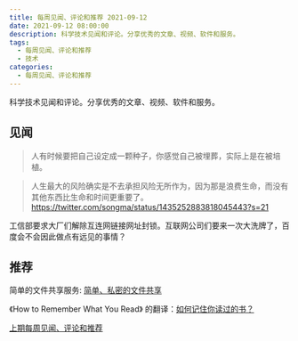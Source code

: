 ```yaml
---
title: 每周见闻、评论和推荐 2021-09-12
date: 2021-09-12 08:00:00
description: 科学技术见闻和评论。分享优秀的文章、视频、软件和服务。
tags:
  - 每周见闻、评论和推荐
  - 技术
categories:
  - 每周见闻、评论和推荐
---
```


科学技术见闻和评论。分享优秀的文章、视频、软件和服务。

## 见闻

> 人有时候要把自己设定成一颗种子，你感觉自己被埋葬，实际上是在被培植。


>人生最大的风险确实是不去承担风险无所作为，因为那是浪费生命，而没有其他东西比生命和时间更重要了。
<https://twitter.com/songma/status/1435252883818045443?s=21>

工信部要求大厂们解除互连网链接网址封锁。互联网公司们要来一次大洗牌了，百度会不会因此做点有远见的事情？




## 推荐

简单的文件共享服务: [简单、私密的文件共享](https://wormhole.app)

《How to Remember What You Read》 的翻译：[如何记住你读过的书？](https://mp.weixin.qq.com/s?__biz=MzA4NDk5OTgzMg==&mid=2650591845&idx=1&sn=7510bf8bb6cf36d1f0de19151a3f3877&chksm=87d6d992b0a1508469ef4c884cb229c70f1d1cc8232b161960a3c13dadb8bdd0e13497de1aa8&token=2090030786&lang=zh_CN#rd)

[上期每周见闻、评论和推荐](./weekly-2021-09-05)
